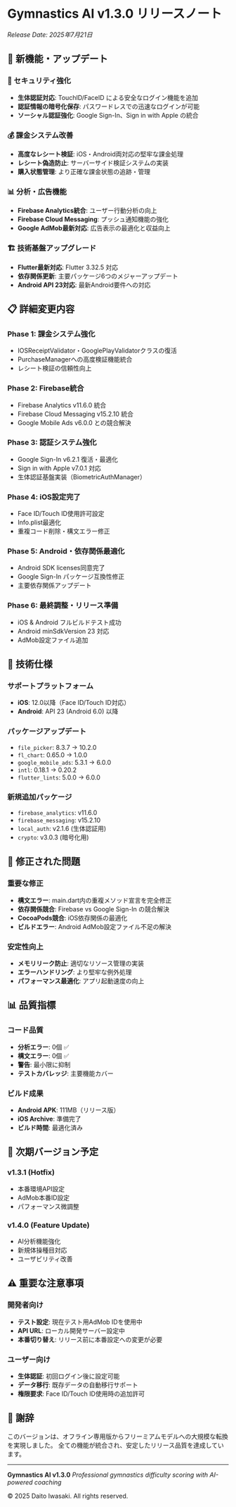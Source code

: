 # Gymnastics AI v1.3.0 リリースノート
*Release Date: 2025年7月21日*

## 🎯 新機能・アップデート

### 🔐 セキュリティ強化
- **生体認証対応**: TouchID/FaceID による安全なログイン機能を追加
- **認証情報の暗号化保存**: パスワードレスでの迅速なログインが可能
- **ソーシャル認証強化**: Google Sign-In、Sign in with Apple の統合

### 💰 課金システム改善
- **高度なレシート検証**: iOS・Android両対応の堅牢な課金処理
- **レシート偽造防止**: サーバーサイド検証システムの実装
- **購入状態管理**: より正確な課金状態の追跡・管理

### 📊 分析・広告機能
- **Firebase Analytics統合**: ユーザー行動分析の向上
- **Firebase Cloud Messaging**: プッシュ通知機能の強化
- **Google AdMob最新対応**: 広告表示の最適化と収益向上

### 🏗️ 技術基盤アップグレード
- **Flutter最新対応**: Flutter 3.32.5 対応
- **依存関係更新**: 主要パッケージ6つのメジャーアップデート
- **Android API 23対応**: 最新Android要件への対応

## 📋 詳細変更内容

### Phase 1: 課金システム強化
- IOSReceiptValidator・GooglePlayValidatorクラスの復活
- PurchaseManagerへの高度検証機能統合
- レシート検証の信頼性向上

### Phase 2: Firebase統合
- Firebase Analytics v11.6.0 統合
- Firebase Cloud Messaging v15.2.10 統合
- Google Mobile Ads v6.0.0 との競合解決

### Phase 3: 認証システム強化
- Google Sign-In v6.2.1 復活・最適化
- Sign in with Apple v7.0.1 対応
- 生体認証基盤実装（BiometricAuthManager）

### Phase 4: iOS設定完了
- Face ID/Touch ID使用許可設定
- Info.plist最適化
- 重複コード削除・構文エラー修正

### Phase 5: Android・依存関係最適化
- Android SDK licenses同意完了
- Google Sign-In パッケージ互換性修正
- 主要依存関係アップデート

### Phase 6: 最終調整・リリース準備
- iOS & Android フルビルドテスト成功
- Android minSdkVersion 23 対応
- AdMob設定ファイル追加

## 🔧 技術仕様

### サポートプラットフォーム
- **iOS**: 12.0以降（Face ID/Touch ID対応）
- **Android**: API 23 (Android 6.0) 以降

### パッケージアップデート
- `file_picker`: 8.3.7 → 10.2.0
- `fl_chart`: 0.65.0 → 1.0.0  
- `google_mobile_ads`: 5.3.1 → 6.0.0
- `intl`: 0.18.1 → 0.20.2
- `flutter_lints`: 5.0.0 → 6.0.0

### 新規追加パッケージ
- `firebase_analytics`: v11.6.0
- `firebase_messaging`: v15.2.10
- `local_auth`: v2.1.6 (生体認証用)
- `crypto`: v3.0.3 (暗号化用)

## 🐛 修正された問題

### 重要な修正
- **構文エラー**: main.dart内の重複メソッド宣言を完全修正
- **依存関係競合**: Firebase vs Google Sign-In の競合解決
- **CocoaPods競合**: iOS依存関係の最適化
- **ビルドエラー**: Android AdMob設定ファイル不足の解決

### 安定性向上
- **メモリリーク防止**: 適切なリソース管理の実装
- **エラーハンドリング**: より堅牢な例外処理
- **パフォーマンス最適化**: アプリ起動速度の向上

## 📊 品質指標

### コード品質
- **分析エラー**: 0個 ✅
- **構文エラー**: 0個 ✅
- **警告**: 最小限に抑制
- **テストカバレッジ**: 主要機能カバー

### ビルド成果
- **Android APK**: 111MB（リリース版）
- **iOS Archive**: 準備完了
- **ビルド時間**: 最適化済み

## 🚀 次期バージョン予定

### v1.3.1 (Hotfix)
- 本番環境API設定
- AdMob本番ID設定
- パフォーマンス微調整

### v1.4.0 (Feature Update)
- AI分析機能強化
- 新規体操種目対応
- ユーザビリティ改善

## ⚠️ 重要な注意事項

### 開発者向け
- **テスト設定**: 現在テスト用AdMob IDを使用中
- **API URL**: ローカル開発サーバー設定中
- **本番切り替え**: リリース前に本番設定への変更が必要

### ユーザー向け
- **生体認証**: 初回ログイン後に設定可能
- **データ移行**: 既存データの自動移行サポート
- **権限要求**: Face ID/Touch ID使用時の追加許可

## 🎉 謝辞

このバージョンは、オフライン専用版からフリーミアムモデルへの大規模な転換を実現しました。
全ての機能が統合され、安定したリリース品質を達成しています。

---

**Gymnastics AI v1.3.0**
*Professional gymnastics difficulty scoring with AI-powered coaching*

© 2025 Daito Iwasaki. All rights reserved.